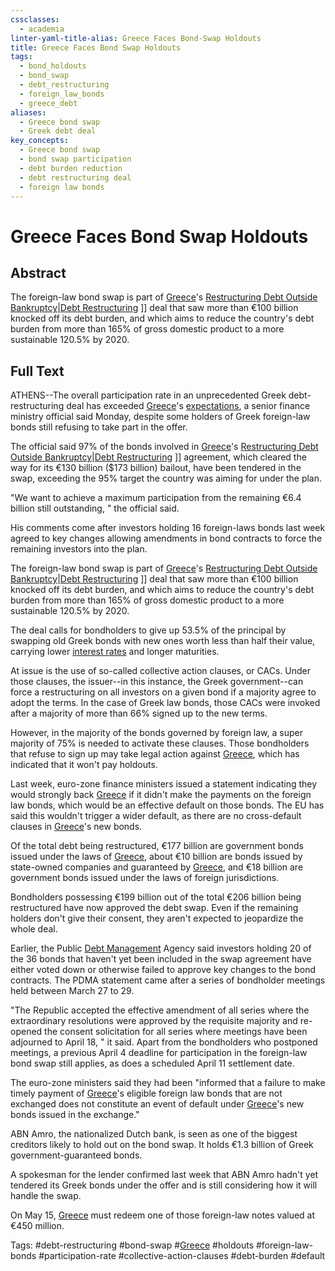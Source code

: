 ```yaml
---
cssclasses:
  - academia
linter-yaml-title-alias: Greece Faces Bond-Swap Holdouts
title: Greece Faces Bond Swap Holdouts
tags:
  - bond_holdouts
  - bond_swap
  - debt_restructuring
  - foreign_law_bonds
  - greece_debt
aliases:
  - Greece bond swap
  - Greek debt deal
key_concepts:
  - Greece bond swap
  - bond swap participation
  - debt burden reduction
  - debt restructuring deal
  - foreign law bonds
---
```


# Greece Faces Bond Swap Holdouts

## Abstract

The foreign-law bond swap is part of [Greece](../../../Financial%20Instruments/Assignments/Solutions/PSET%203%20Solution-Financial%20Instruments.md)'s [Restructuring Debt Outside Bankruptcy](Class%20Slide%204-[[Class%20Slide%204-Restructuring%20Debt%20Outside%20Bankruptcy)|[Debt Restructuring](Class%20Slide%204-Restructuring%20Debt%20Outside%20Bankruptcy.md) ]] deal that saw more than $\euro$100 billion knocked off its debt burden,  and which aims to reduce the country's debt burden from more than 165% of gross domestic product to a more sustainable 120.5% by 2020.

## Full Text

ATHENS--The overall participation rate in an unprecedented Greek debt-restructuring deal has exceeded [Greece](../../../Financial%20Instruments/Assignments/Solutions/PSET%203%20Solution-Financial%20Instruments.md)'s [expectations](../../../Fixed%20Income%20Asset%20Pricing/Fixed%20Income%20Lecture%20Notes/FORWARD%20RATES%20AND%20TERM%20STRUCTURE.md),  a senior finance ministry official said Monday,  despite some holders of Greek foreign-law bonds still refusing to take part in the offer.

The official said 97% of the bonds involved in [Greece](../../../Financial%20Instruments/Assignments/Solutions/PSET%203%20Solution-Financial%20Instruments.md)'s [Restructuring Debt Outside Bankruptcy](Class%20Slide%204-[[Class%20Slide%204-Restructuring%20Debt%20Outside%20Bankruptcy)|[Debt Restructuring](Class%20Slide%204-Restructuring%20Debt%20Outside%20Bankruptcy.md) ]] agreement,  which cleared the way for its $\euro 130$ billion ($173 billion) bailout,  have been tendered in the swap,  exceeding the 95% target the country was aiming for under the plan.

"We want to achieve a maximum participation from the remaining $\euro6.4$ billion still outstanding,  " the official said.

His comments come after investors holding 16 foreign-laws bonds last week agreed to key changes allowing amendments in bond contracts to force the remaining investors into the plan.

The foreign-law bond swap is part of [Greece](../../../Financial%20Instruments/Assignments/Solutions/PSET%203%20Solution-Financial%20Instruments.md)'s [Restructuring Debt Outside Bankruptcy](Class%20Slide%204-[[Class%20Slide%204-Restructuring%20Debt%20Outside%20Bankruptcy)|[Debt Restructuring](Class%20Slide%204-Restructuring%20Debt%20Outside%20Bankruptcy.md) ]] deal that saw more than $\euro 100$ billion knocked off its debt burden,  and which aims to reduce the country's debt burden from more than 165% of gross domestic product to a more sustainable 120.5% by 2020.

The deal calls for bondholders to give up 53.5% of the principal by swapping old Greek bonds with new ones worth less than half their value,  carrying lower [interest rates](../../../Financial%20Markets/Fixed%20Income%20Securities%20Tools%20for%20Today's%20Markets/Chapter%202/Interest%20Rate%20Quotations.md) and longer maturities.

At issue is the use of so-called collective action clauses,  or CACs. Under those clauses,  the issuer--in this instance,  the Greek government--can force a restructuring on all investors on a given bond if a majority agree to adopt the terms. In the case of Greek law bonds,  those CACs were invoked after a majority of more than 66% signed up to the new terms.

However,  in the majority of the bonds governed by foreign law,  a super majority of 75% is needed to activate these clauses. Those bondholders that refuse to sign up may take legal action against [Greece](../../../Financial%20Instruments/Assignments/Solutions/PSET%203%20Solution-Financial%20Instruments.md),  which has indicated that it won't pay holdouts.

Last week,  euro-zone finance ministers issued a statement indicating they would strongly back [Greece](../../../Financial%20Instruments/Assignments/Solutions/PSET%203%20Solution-Financial%20Instruments.md) if it didn't make the payments on the foreign law bonds,  which would be an effective default on those bonds. The EU has said this wouldn't trigger a wider default,  as there are no cross-default clauses in [Greece](../../../Financial%20Instruments/Assignments/Solutions/PSET%203%20Solution-Financial%20Instruments.md)'s new bonds.

Of the total debt being restructured,  $\euro 177$ billion are government bonds issued under the laws of [Greece](../../../Financial%20Instruments/Assignments/Solutions/PSET%203%20Solution-Financial%20Instruments.md),  about $\euro 10$ billion are bonds issued by state-owned companies and guaranteed by [Greece](../../../Financial%20Instruments/Assignments/Solutions/PSET%203%20Solution-Financial%20Instruments.md),  and $\euro 18$ billion are government bonds issued under the laws of foreign jurisdictions.

Bondholders possessing $\euro 199$ billion out of the total $\euro$206 billion being restructured have now approved the debt swap. Even if the remaining holders don't give their consent,  they aren't expected to jeopardize the whole deal.

Earlier,  the Public [Debt Management](../../../International%20Finance/Bridgewater/Principles%20For%20Navigating%20Big%20Debt%20Cycles/Understanding%20Debt%20Crises%20and%20Their%20Management.md) Agency said investors holding 20 of the 36 bonds that haven't yet been included in the swap agreement have either voted down or otherwise failed to approve key changes to the bond contracts. The PDMA statement came after a series of bondholder meetings held between March 27 to 29.

"The Republic accepted the effective amendment of all series where the extraordinary resolutions were approved by the requisite majority and re-opened the consent solicitation for all series where meetings have been adjourned to April 18,  " it said. Apart from the bondholders who postponed meetings,  a previous April 4 deadline for participation in the foreign-law bond swap still applies,  as does a scheduled April 11 settlement date.

The euro-zone ministers said they had been "informed that a failure to make timely payment of [Greece](../../../Financial%20Instruments/Assignments/Solutions/PSET%203%20Solution-Financial%20Instruments.md)'s eligible foreign law bonds that are not exchanged does not constitute an event of default under [Greece](../../../Financial%20Instruments/Assignments/Solutions/PSET%203%20Solution-Financial%20Instruments.md)'s new bonds issued in the exchange."

ABN Amro,  the nationalized Dutch bank,  is seen as one of the biggest creditors likely to hold out on the bond swap. It holds $\euro 1.3$ billion of Greek government-guaranteed bonds.

A spokesman for the lender confirmed last week that ABN Amro hadn't yet tendered its Greek bonds under the offer and is still considering how it will handle the swap.

On May 15,  [Greece](../../../Financial%20Instruments/Assignments/Solutions/PSET%203%20Solution-Financial%20Instruments.md) must redeem one of those foreign-law notes valued at $\euro 450$ million.

Tags: #debt-restructuring #bond-swap #[Greece](../../../Financial%20Instruments/Assignments/Solutions/PSET%203%20Solution-Financial%20Instruments.md) #holdouts #foreign-law-bonds #participation-rate #collective-action-clauses #debt-burden #default